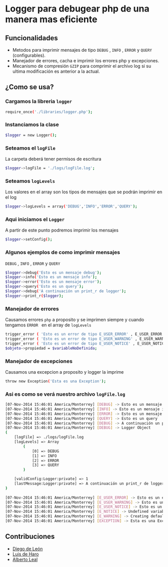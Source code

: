 # Logger para debugear php de una manera mas eficiente

## Funcionalidades

- Metodos para imprimir mensajes de tipo ```DEBUG``` , ```INFO``` , ```ERROR``` y ```QUERY``` (configurables).
- Manejador de errores, cacha e imprimir los errores php y excepciones.
- Mecanismo de compresión ```GZIP``` para comprimir el archivo log si su ultima modificación es anterior a la actual.
 
## ¿Como se usa? 

### Cargamos la libreria  ```logger ```
```bash
require_once('./libraries/logger.php'); 
```

### Instanciamos la clase  
```bash
$logger = new Logger(); 
```

### Seteamos el  ```logFile ``` 
La carpeta deberá tener permisos de escritura
```bash
$logger->logFile = './logs/logFile.log'; 
```
### Seteamos  ```logLevels ``` 
Los valores en el array son los tipos de mensajes que se podrán imprimir en el log
```bash
$logger->logLevels = array('DEBUG','INFO','ERROR','QUERY'); 
```
### Aqui iniciamos el  ```Logger ```
A partir de este punto podremos imprimir los mensajes
```bash
$logger->setConfig(); 
```
### Algunos ejemplos de como imprimir mensajes 
```DEBUG``` , ```INFO``` , ```ERROR``` y ```QUERY```
```bash
$logger->debug('Esto es un mensaje debug');
$logger->info('Esto es un mensaje info');
$logger->error('Esto es un mensaje error');
$logger->query('Esto es un query');
$logger->debug('A continuación un print_r de logger');
$logger->print_r($logger);
```

### Manejador de errores 
Causamos errores ```php``` a proposito y se imprimen siempre y cuando tengamos  ```ERROR ``` en el array de  ```logLevels```
```bash
trigger_error ( 'Esto es un error de tipo E_USER_ERROR' , E_USER_ERROR );
trigger_error ( 'Esto es un error de tipo E_USER_WARNING' , E_USER_WARNING );
trigger_error ( 'Esto es un error de tipo E_USER_NOTICE' , E_USER_NOTICE );
$objeto->propiedad = $variableNoDefinida; 
```

### Manejador de excepciones
Causamos una excepcion a proposito y logger la imprime
```bash
throw new Exception('Esta es una Exception');
```

### Asi es como se verá nuestro archivo ```logFile.log```
```bash
[07-Nov-2014 15:46:01 America/Monterrey] [DEBUG] -> Esto es un mensaje debug 
[07-Nov-2014 15:46:01 America/Monterrey] [INFO] -> Esto es un mensaje info 
[07-Nov-2014 15:46:01 America/Monterrey] [ERROR] -> Esto es un mensaje error 
[07-Nov-2014 15:46:01 America/Monterrey] [QUERY] -> Esto es un query 
[07-Nov-2014 15:46:01 America/Monterrey] [DEBUG] -> A continuación un print_r de logger 
[07-Nov-2014 15:46:01 America/Monterrey] [DEBUG] -> Logger Object
(
    [logFile] => ./logs/logFile.log
    [logLevels] => Array
        (
            [0] => DEBUG
            [1] => INFO
            [2] => ERROR
            [3] => QUERY
        )

    [validConfig:Logger:private] => 1
    [lastMessage:Logger:private] => A continuación un print_r de logger
)
 
[07-Nov-2014 15:46:01 America/Monterrey] [E_USER_ERROR] -> Esto es un error de tipo E_USER_ERROR in /Applications/MAMP/htdocs/logger/example.php on line 27 
[07-Nov-2014 15:46:01 America/Monterrey] [E_USER_WARNING] -> Esto es un error de tipo E_USER_WARNING in /Applications/MAMP/htdocs/logger/example.php on line 28 
[07-Nov-2014 15:46:01 America/Monterrey] [E_USER_NOTICE] -> Esto es un error de tipo E_USER_NOTICE in /Applications/MAMP/htdocs/logger/example.php on line 29 
[07-Nov-2014 15:46:01 America/Monterrey] [E_NOTICE] -> Undefined variable: variableNoDefinida in /Applications/MAMP/htdocs/logger/example.php on line 32 
[07-Nov-2014 15:46:01 America/Monterrey] [E_WARNING] -> Creating default object from empty value in /Applications/MAMP/htdocs/logger/example.php on line 32 
[07-Nov-2014 15:46:01 America/Monterrey] [EXCEPTION] -> Esta es una Exception in /Applications/MAMP/htdocs/logger/example.php on line 35 
```

Contribuciones
------------
* [Diego de León](https://github.com/diegolg)
* [Luis de Haro](https://github.com/deharodk)
* [Alberto Leal](https://github.com/albertoleal87)
